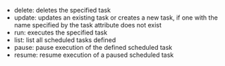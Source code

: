 - delete: deletes the specified task
- update: updates an existing task or creates a new task, if one with the name specified by the task attribute does not exist
- run: executes the specified task
- list: list all scheduled tasks defined
- pause: pause execution of the defined scheduled task
- resume: resume execution of a paused scheduled task
